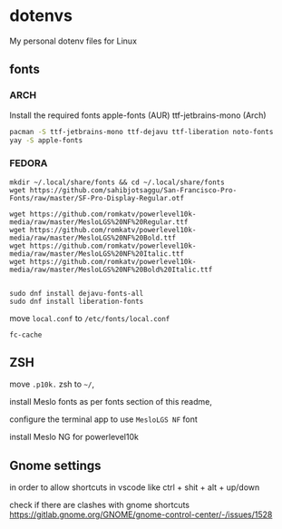 # dotenvs

My personal dotenv files for Linux

## fonts

### ARCH

Install the required fonts
apple-fonts (AUR)
ttf-jetbrains-mono (Arch)

```bash
pacman -S ttf-jetbrains-mono ttf-dejavu ttf-liberation noto-fonts
yay -S apple-fonts
```

### FEDORA

```
mkdir ~/.local/share/fonts && cd ~/.local/share/fonts
wget https://github.com/sahibjotsaggu/San-Francisco-Pro-Fonts/raw/master/SF-Pro-Display-Regular.otf

wget https://github.com/romkatv/powerlevel10k-media/raw/master/MesloLGS%20NF%20Regular.ttf
wget https://github.com/romkatv/powerlevel10k-media/raw/master/MesloLGS%20NF%20Bold.ttf
wget https://github.com/romkatv/powerlevel10k-media/raw/master/MesloLGS%20NF%20Italic.ttf
wget https://github.com/romkatv/powerlevel10k-media/raw/master/MesloLGS%20NF%20Bold%20Italic.ttf


sudo dnf install dejavu-fonts-all
sudo dnf install liberation-fonts

```

move `local.conf` to `/etc/fonts/local.conf`

```
fc-cache
```

## ZSH

move `.p10k.` zsh to `~/`,

install Meslo fonts as per fonts section of this readme,

configure the terminal app to use `MesloLGS NF` font

install Meslo NG for powerlevel10k

## Gnome settings

in order to allow shortcuts in vscode like ctrl + shit + alt + up/down

check if there are clashes with gnome shortcuts
https://gitlab.gnome.org/GNOME/gnome-control-center/-/issues/1528
